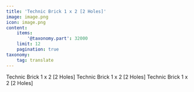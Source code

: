 ```yaml
---
title: 'Technic Brick 1 x 2 [2 Holes]'
image: image.png
icon: image.png
content:
    items:
        '@taxonomy.part': 32000
    limit: 12
    pagination: true
taxonomy:
    tag: translate
---
```


Technic Brick 1 x 2 [2 Holes]
Technic Brick 1 x 2 [2 Holes]
Technic Brick 1 x 2 [2 Holes]
